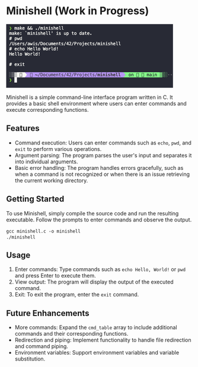 # Minishell (Work in Progress)
![](001.png)

Minishell is a simple command-line interface program written in C. It provides a basic shell environment where users can enter commands and execute corresponding functions.

## Features
- Command execution: Users can enter commands such as `echo`, `pwd`, and `exit` to perform various operations.
- Argument parsing: The program parses the user's input and separates it into individual arguments.
- Basic error handling: The program handles errors gracefully, such as when a command is not recognized or when there is an issue retrieving the current working directory.

## Getting Started
To use Minishell, simply compile the source code and run the resulting executable. Follow the prompts to enter commands and observe the output.

```shell
gcc minishell.c -o minishell
./minishell
```

## Usage
1. Enter commands: Type commands such as `echo Hello, World!` or `pwd` and press Enter to execute them.
2. View output: The program will display the output of the executed command.
3. Exit: To exit the program, enter the `exit` command.

## Future Enhancements
- More commands: Expand the `cmd_table` array to include additional commands and their corresponding functions.
- Redirection and piping: Implement functionality to handle file redirection and command piping.
- Environment variables: Support environment variables and variable substitution.
